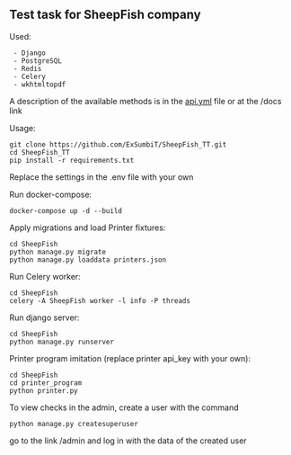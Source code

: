 ## Test task for SheepFish company

Used:

```
 - Django
 - PostgreSQL
 - Redis
 - Celery
 - wkhtmltopdf
```

A description of the available methods is in the [api.yml](SheepFish/media/api.yml) file or at the /docs link

Usage:

```
git clone https://github.com/ExSumbiT/SheepFish_TT.git
cd SheepFish_TT
pip install -r requirements.txt
```

Replace the settings in the .env file with your own

Run docker-compose:

```
docker-compose up -d --build
```

Apply migrations and load Printer fixtures:

```
cd SheepFish
python manage.py migrate
python manage.py loaddata printers.json
```

Run Celery worker:

```
cd SheepFish
celery -A SheepFish worker -l info -P threads
```

Run django server:

```
cd SheepFish
python manage.py runserver
```

Printer program imitation (replace printer api_key with your own):

```
cd SheepFish
cd printer_program
python printer.py
```

To view checks in the admin, create a user with the command

```
python manage.py createsuperuser
```

go to the link /admin and log in with the data of the created user

